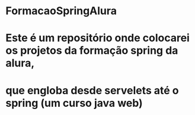 # FormacaoSpringAlura
# Este é um repositório onde colocarei os projetos da formação spring da alura, 
# que engloba desde servelets até o spring (um curso java web)